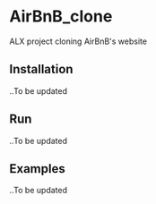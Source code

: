 # AirBnB_clone
ALX project cloning AirBnB's website

## Installation
..To be updated

## Run
..To be updated

## Examples
..To be updated

